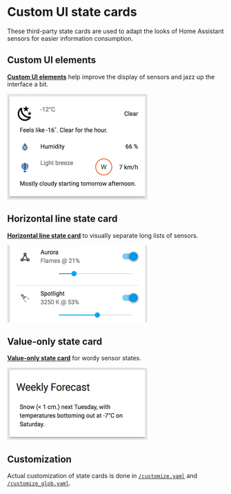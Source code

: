 # Custom UI state cards

These third-party state cards are used to adapt the looks of Home Assistant sensors for easier information consumption.


## Custom UI elements

**[Custom UI elements](https://github.com/andrey-git/home-assistant-custom-ui)** help improve the display of sensors and jazz up the interface a bit.

[![Custom UI + Value-only state card](../../screenshots/ui-current-conditions.png)](../../screenshots/ui-current-conditions@2x.png)


## Horizontal line state card

**[Horizontal line state card](https://github.com/covrig/homeassistant-hline)** to visually separate long lists of sensors.

[![Custom UI + Horizontal line state card](../../screenshots/ui-horizontal-line.png)](../../screenshots/ui-horizontal-line@2x.png)


## Value-only state card

**[Value-only state card](https://community.home-assistant.io/t/display-only-text-in-card/20536/26)** for wordy sensor states.

[![Value-only state card](../../screenshots/ui-weekly-forecast.png)](../../screenshots/ui-weekly-forecast@2x.png)


## Customization

Actual customization of state cards is done in [`/customize.yaml`](../../customize.yaml) and [`/customize_glob.yaml`](../../customize_glob.yaml).
